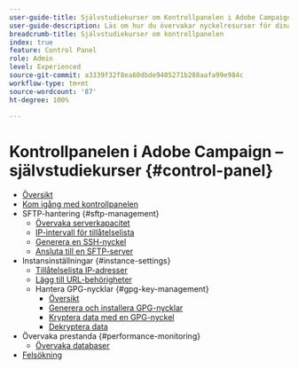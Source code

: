 ```yaml
---
user-guide-title: Självstudiekurser om Kontrollpanelen i Adobe Campaign
user-guide-description: Läs om hur du övervakar nyckelresurser för dina Adobe Campaign-instanser och utför administrativa uppgifter på Kontrollpanelen.
breadcrumb-title: Självstudiekurser om kontrollpanelen
index: true
feature: Control Panel
role: Admin
level: Experienced
source-git-commit: a3339f32f8ea60dbde9405271b288aafa99e984c
workflow-type: tm+mt
source-wordcount: '87'
ht-degree: 100%

---
```



# Kontrollpanelen i Adobe Campaign – självstudiekurser {#control-panel}

+ [Översikt](/help/control-panel-tutorials/control-panel-overview.md)
+ [Kom igång med kontrollpanelen](/help/control-panel-tutorials/get-started.md)
+ SFTP-hantering {#sftp-management}
   + [Övervaka serverkapacitet](/help/control-panel-tutorials/sftp-management/monitor-server-capacity.md)
   + [IP-intervall för tillåtelselista](/help/control-panel-tutorials/sftp-management/allowlist-ip-range.md)
   + [Generera en SSH-nyckel](/help/control-panel-tutorials/sftp-management/generate-ssh-key.md)
   + [Ansluta till en SFTP-server](/help/control-panel-tutorials/sftp-management/connect-to-sftp-server.md)
+ Instansinställningar {#instance-settings}
   + [Tillåtelselista IP-adresser](/help/control-panel-tutorials/instance-settings/allowlist-ip-address.md)
   + [Lägg till URL-behörigheter](/help/control-panel-tutorials/instance-settings/add-url-permissions.md)
   + Hantera GPG-nycklar {#gpg-key-management}
      + [Översikt](/help/control-panel-tutorials/instance-settings/gpg-key-management/gpg-key-management-overview.md)
      + [Generera och installera GPG-nycklar](/help/control-panel-tutorials/instance-settings/gpg-key-management/generate-and-install-gpg-keys.md)
      + [Kryptera data med en GPG-nyckel](/help/control-panel-tutorials/instance-settings/gpg-key-management/use-a-gpg-key-to-encrypt-data.md)
      + [Dekryptera data](/help/control-panel-tutorials/instance-settings/gpg-key-management/decrypt-data.md)
+ Övervaka prestanda {#performance-monitoring}
   + [Övervaka databaser](/help/control-panel-tutorials/performance-monitoring/monitor-databases.md)
+ [Felsökning](/help/control-panel-tutorials/troubleshooting.md)